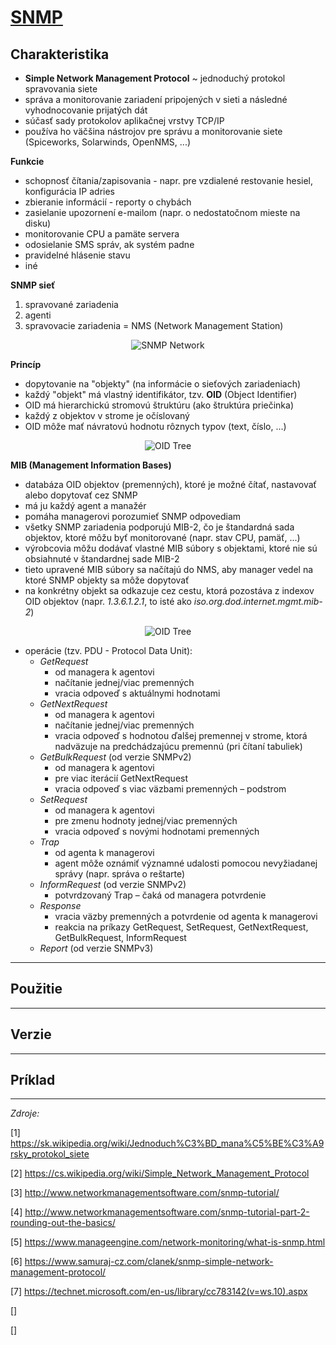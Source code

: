 # [SNMP](https://tools.ietf.org/html/rfc3411)

## Charakteristika

* **Simple Network Management Protocol** ~ jednoduchý protokol spravovania siete
* správa a monitorovanie zariadení pripojených v sieti a následné vyhodnocovanie prijatých dát
* súčasť sady protokolov aplikačnej vrstvy TCP/IP
* používa ho väčšina nástrojov pre správu a monitorovanie siete (Spiceworks, Solarwinds, OpenNMS, ...)

**Funkcie**

*	schopnosť čítania/zapisovania - napr. pre vzdialené restovanie hesiel, konfigurácia IP adries
*	zbieranie informácií - reporty o chybách
*	zasielanie upozornení e-mailom (napr. o nedostatočnom mieste na disku)
*	monitorovanie CPU a pamäte servera
*	odosielanie SMS správ, ak systém padne
*	pravidelné hlásenie stavu
* iné

**SNMP sieť**

1.	spravované zariadenia
2.	agenti
3.	spravovacie zariadenia = NMS (Network Management Station) 

<p align="center">
  <img src="https://www.manageengine.com/network-monitoring/images/snmp-components.gif" alt="SNMP Network"/>
</p>

**Princíp**

* dopytovanie na "objekty" (na informácie o sieťových zariadeniach) 
* každý "objekt" má vlastný identifikátor, tzv. **OID** (Object Identifier)
* OID má hierarchickú stromovú štruktúru (ako štruktúra priečinka) 
* každý z objektov v strome je očíslovaný 
* OID môže mať návratovú hodnotu rôznych typov (text, číslo, ...)

<p align="center">
  <img src="http://25119-presscdn.pagely.netdna-cdn.com/wp-content/uploads/SNMP_OID_MIB_Tree.png" alt="OID Tree"/>
</p>

**MIB (Management Information Bases)**

* databáza OID objektov (premenných), ktoré je možné čítať, nastavovať alebo dopytovať cez SNMP
* má ju každý agent a manažér
* pomáha managerovi porozumieť SNMP odpovediam
* všetky SNMP zariadenia podporujú MIB-2, čo je štandardná sada objektov, ktoré môžu byť monitorované (napr. stav CPU, pamäť, ...)
* výrobcovia môžu dodávať vlastné MIB súbory s objektami, ktoré nie sú obsiahnuté v štandardnej sade MIB-2
* tieto upravené MIB súbory sa načítajú do NMS, aby manager vedel na ktoré SNMP objekty sa môže dopytovať
* na konkrétny objekt sa odkazuje cez cestu, ktorá pozostáva z indexov OID objektov (napr. *1.3.6.1.2.1*, to isté ako *iso.org.dod.internet.mgmt.mib-2*)

<p align="center">
  <img src="http://25119-presscdn.pagely.netdna-cdn.com/wp-content/uploads/ScreenshotOIDFolderView.png" alt="OID Tree"/>
</p>

* operácie (tzv. PDU - Protocol Data Unit): 
  * *GetRequest*
    * od managera k agentovi
    * načítanie jednej/viac premenných
    * vracia odpoveď s aktuálnymi hodnotami
  *	*GetNextRequest*
    * od managera k agentovi
    * načítanie jednej/viac premenných 
    * vracia odpoveď s hodnotou ďalšej premennej v strome, ktorá nadväzuje na predchádzajúcu premennú  (pri čítaní tabuliek)
  * *GetBulkRequest* (od verzie SNMPv2) 
    * od managera k agentovi
    * pre viac iterácií GetNextRequest
    * vracia  odpoveď s viac väzbami premenných – podstrom 
  * *SetRequest*
    * od managera k agentovi
    * pre zmenu hodnoty jednej/viac premenných
    * vracia odpoveď s novými hodnotami premenných
  * *Trap*
    * od agenta k managerovi
    * agent môže oznámiť významné udalosti pomocou nevyžiadanej správy (napr. správa o reštarte) 
  * *InformRequest* (od verzie SNMPv2)
    * potvrdzovaný Trap – čaká od managera potvrdenie 
  *	*Response*
    * vracia väzby premenných a potvrdenie od agenta k managerovi
    *	reakcia na príkazy GetRequest, SetRequest, GetNextRequest, GetBulkRequest, InformRequest
  * *Report* (od verzie SNMPv3)




***

## Použitie

***

## Verzie

***

## Príklad


***

*Zdroje:* 

[1] https://sk.wikipedia.org/wiki/Jednoduch%C3%BD_mana%C5%BE%C3%A9rsky_protokol_siete

[2] https://cs.wikipedia.org/wiki/Simple_Network_Management_Protocol

[3] http://www.networkmanagementsoftware.com/snmp-tutorial/

[4] http://www.networkmanagementsoftware.com/snmp-tutorial-part-2-rounding-out-the-basics/

[5] https://www.manageengine.com/network-monitoring/what-is-snmp.html

[6] https://www.samuraj-cz.com/clanek/snmp-simple-network-management-protocol/

[7] https://technet.microsoft.com/en-us/library/cc783142(v=ws.10).aspx

[]

[]
